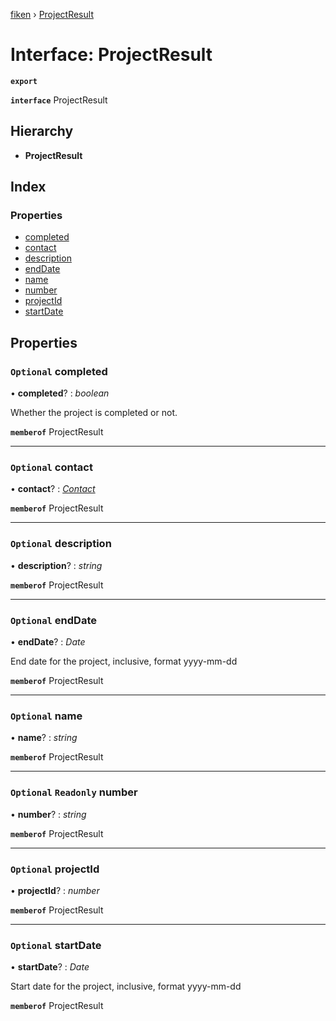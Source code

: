 [fiken](../README.md) › [ProjectResult](projectresult.md)

# Interface: ProjectResult

**`export`** 

**`interface`** ProjectResult

## Hierarchy

* **ProjectResult**

## Index

### Properties

* [completed](projectresult.md#optional-completed)
* [contact](projectresult.md#optional-contact)
* [description](projectresult.md#optional-description)
* [endDate](projectresult.md#optional-enddate)
* [name](projectresult.md#optional-name)
* [number](projectresult.md#optional-readonly-number)
* [projectId](projectresult.md#optional-projectid)
* [startDate](projectresult.md#optional-startdate)

## Properties

### `Optional` completed

• **completed**? : *boolean*

Whether the project is completed or not.

**`memberof`** ProjectResult

___

### `Optional` contact

• **contact**? : *[Contact](contact.md)*

**`memberof`** ProjectResult

___

### `Optional` description

• **description**? : *string*

**`memberof`** ProjectResult

___

### `Optional` endDate

• **endDate**? : *Date*

End date for the project, inclusive, format yyyy-mm-dd

**`memberof`** ProjectResult

___

### `Optional` name

• **name**? : *string*

**`memberof`** ProjectResult

___

### `Optional` `Readonly` number

• **number**? : *string*

**`memberof`** ProjectResult

___

### `Optional` projectId

• **projectId**? : *number*

**`memberof`** ProjectResult

___

### `Optional` startDate

• **startDate**? : *Date*

Start date for the project, inclusive, format yyyy-mm-dd

**`memberof`** ProjectResult
